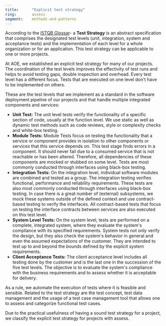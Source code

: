 ```yaml
---
title:      "Explicit test strategy"
ring:       assess
segment:    methods-and-patterns
---
```


According to the [ISTQB Glossar](https://glossary.istqb.org/)- a **Test Strategy** is an abstract specification that comprises the designated test levels (unit, integration, system and acceptance tests) and the implementation of each level for a whole organization or for an application. This test strategy can be applicable to one or more projects.

At AOE, we established an explicit test strategy for many of our projects. The coordination of the test levels improves the effectivity of test runs and helps to avoid testing gaps, double inspection and overhead. Every test level has a different focus. Tests that are executed on one level don't have to be implemented on others.

These are the test levels that we implement as a standard in the software deployment pipeline of our projects and that handle multiple integrated components and services:

-   **Unit Test:** The unit level tests verify the functionality of a specific section of code, usually at the function level. We use static as well as dynamic test methods such as code reviews, style or complexity checks and white-box testing.
-   **Module Tests:** Module Tests focus on testing the functionality that a service or component provides in isolation to other components or services that this service depends on. This test stage finds errors in a component. It should never fail due to a consumed service that is not reachable or has been altered. Therefore, all dependencies of these components are mocked or stubbed on some level. Tests are most commonly conducted through interfaces using black-box testing.
-   **Integration Tests:** On the integration level, individual software modules are combined and tested as a group. The integration testing verifies functional, performance and reliability requirements. These tests are also most commonly conducted through interfaces using black-box testing. In case there is a great number of (external) subsystems, we mock these systems outside of the defined context and use contract-based testing to verify the interfaces. All contract-based tests that focus on testing the interface contracts between services are also executed on this test level.
-   **System Level Tests:** On the system level, tests are performed on a complete, integrated system, where they evaluate the system's compliance with its specified requirements. System tests not only verify the design, but they also check the system's behavior in general and even the assumed expectations of the customer. They are intended to test up to and beyond the bounds defined by the explicit system requirements.
-   **Client Acceptance Tests:** The client acceptance level includes all testing done by the customer and is the last one in the succession of the five test levels. The objective is to evaluate the system's compliance with the business requirements and to assess whether it is acceptable for delivery.

As a rule, we automate the execution of tests where it is feasible and sensible. Related to the test strategy are the test concept, test data management and the usage of a test case management tool that allows one to assess and categorize functional test cases.

Due to the practical usefulness of having a sound test strategy for a project, we classify the explicit test strategy for projects with assess.
